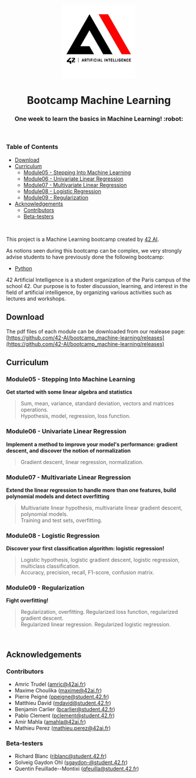 <p align="center">
  <img src="assets/42ai_logo.png" width="200" alt="42 AI Logo" />
</p>

<h1 align="center">
  Bootcamp Machine Learning
</h1>
<h3 align="center">
  One week to learn the basics in Machine Learning! :robot:
</h3>
<br/>

### Table of Contents

- [Download](#download)
- [Curriculum](#curriculum)
  - [Module05 - Stepping Into Machine Learning](#module05---stepping-into-machine-learning)
  - [Module06 - Univariate Linear Regression](#module06---univariate-linear-regression)
  - [Module07 - Multivariate Linear Regression](#module07---multivariate-linear-regression)
  - [Module08 - Logistic Regression](#module08---logistic-regression)
  - [Module09 - Regularization](#module09---regularization)
- [Acknowledgements](#acknowledgements)
  - [Contributors](#contributors)
  - [Beta-testers](#beta-testers)
<br/>

This project is a Machine Learning bootcamp created by [42 AI](http://www.42ai.fr).

As notions seen during this bootcamp can be complex, we very strongly advise students to have previously done the following bootcamp:

- [Python](https://github.com/42-AI/bootcamp_python)

42 Artificial Intelligence is a student organization of the Paris campus of the school 42. Our purpose is to foster discussion, learning, and interest in the field of artificial intelligence, by organizing various activities such as lectures and workshops.
<br/>

## Download

The pdf files of each module can be downloaded from our realease page:
[https://github.com/42-AI/bootcamp_machine-learning/releases](https://github.com/42-AI/bootcamp_machine-learning/releases)

## Curriculum

### Module05 - Stepping Into Machine Learning

**Get started with some linear algebra and statistics**

> Sum, mean, variance, standard deviation, vectors and matrices operations.  
> Hypothesis, model, regression, loss function.

### Module06 - Univariate Linear Regression

**Implement a method to improve your model's performance: **gradient descent**, and discover the notion of normalization**

> Gradient descent, linear regression, normalization.

### Module07 - Multivariate Linear Regression

**Extend the linear regression to handle more than one features, build polynomial models and detect overfitting**

> Multivariate linear hypothesis, multivariate linear gradient descent, polynomial models.  
> Training and test sets, overfitting.

### Module08 - Logistic Regression

**Discover your first classification algorithm: logistic regression!**

> Logistic hypothesis, logistic gradient descent, logistic regression, multiclass classification.  
> Accuracy, precision, recall, F1-score, confusion matrix.

### Module09 - Regularization

**Fight overfitting!**

> Regularization, overfitting. Regularized loss function, regularized gradient descent.  
> Regularized linear regression. Regularized logistic regression.

<br/>

## Acknowledgements

### Contributors

- Amric Trudel (amric@42ai.fr)
- Maxime Choulika (maxime@42ai.fr)
- Pierre Peigné (ppeigne@student.42.fr)
- Matthieu David (mdavid@student.42.fr)
- Benjamin Carlier (bcarlier@student.42.fr)
- Pablo Clement (pclement@student.42.fr)
- Amir Mahla (amahla@42ai.fr)
- Mathieu Perez (mathieu.perez@42ai.fr)

### Beta-testers

- Richard Blanc (riblanc@student.42.fr)
- Solveig Gaydon Ohl (sgaydon-@student.42.fr)
- Quentin Feuillade--Montixi (qfeuilla@student.42.fr)
